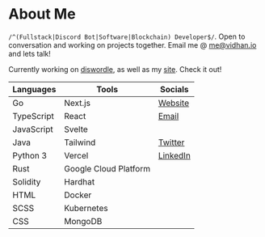 # About Me

`/^(Fullstack|Discord Bot|Software|Blockchain) Developer$/`. Open to conversation and working on projects together. Email me @ [me@vidhan.io](mailto:me@vidhan.io) and lets talk!

Currently working on [diswordle](https://github.com/vidhanio/diswordle), as well as my [site](https://github.com/vidhanio/site). Check it out!

| Languages  | Tools                 | Socials                                           |
| ---------- | --------------------- | ------------------------------------------------- |
| Go         | Next.js               | [Website](https://vidhan.io)                      |
| TypeScript | React                 | [Email](mailto:me@vidhan.io)                      |
| JavaScript | Svelte                |
| Java       | Tailwind              | [Twitter](https://twitter.com/vidhanio)           |
| Python 3   | Vercel                | [LinkedIn](https://www.linkedin.com/in/vidhanio/) |
| Rust       | Google Cloud Platform |
| Solidity   | Hardhat               |
| HTML       | Docker                |
| SCSS       | Kubernetes            |
| CSS        | MongoDB               |
